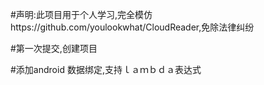 #声明:此项目用于个人学习,完全模仿https://github.com/youlookwhat/CloudReader,免除法律纠纷

#第一次提交,创建项目

#添加android 数据绑定,支持ｌａｍｂｄａ表达式
